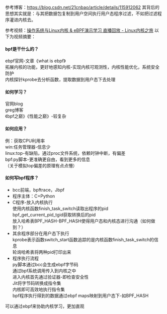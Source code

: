 
参考博客：<https://blog.csdn.net/21cnbao/article/details/115912062>
其背后的思想其实就是：与其把数据包复制到用户空间执行用户态程序过滤，不如把过滤程序灌进内核去。

参考视频：[操作系统与Linux内核 & eBPF演示学习 直播回放 - Linux内核之旅](https://www.bilibili.com/video/BV1vL4y1G7R2?spm_id_from=333.999.0.0)
以下为视频摘要：
#### bpf是干什么的？  
ebpf官网-文章《what is ebpf》  
拓展内核的功能，更好地感知内核-实现内核可观测性，内核性能优化，系统安全防护  
内核探针kprobe去分析函数，提取数据到用户态下去处理  

#### 如何学习？  
官网blog  
greg博客  
《bpf之巅》《性能之巅》-较复杂  

#### 如何应用？
例：获取CPU利用率  
win:任务管理器-信息少  
linux:top-有缺陷，通过proc文件系统，依赖时钟中断，有偏差  
bpf:py脚本-更准确更自由，看到更多的信息  
（关于模拟top偏差的原理有点点懵）  

#### 如何写bpf程序？  
- bcc前端，bpftrace，Jbpf  
- 程序主体：C+Python  
- C程序-放入内核执行  
    使用内核函数finish_task_switch读取出程序的pid  
    bpf_get_current_pid_tgid获取转换后的pid  
    放入哈希表BPF_HASH-BPF_HASH使得用户态和内核态进行沟通（如何做到？）  
- 其余程序部分在用户态下执行  
    kprobe表示函数switch_start函数追踪的是内核函数finish_task_switch的信息  
    轮询哈希表将两种pid打印出来  
- 程序执行流程  
    py脚本通过bcc会生成ebpf字节码  
    通过bpf系统调用传入到内核之中  
    进入内核首先通过验证器-即检查安全性  
    Jit将字节码转换成指令集  
    内核即可高效地执行指令集  
    bpf程序执行得到的数据通过ebpf maps映射到用户态下-如BPF_HASH  
  
可以通过ebpf来协助内核学习，更加直观  
